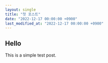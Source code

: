 ```yaml
---
layout: single
title: "첫 포스트"
date: "2022-12-17 00:00:00 +0900"
last_modified_at: "2022-12-17 00:00:00 +0900"
---
```

## Hello
This is a simple test post.

